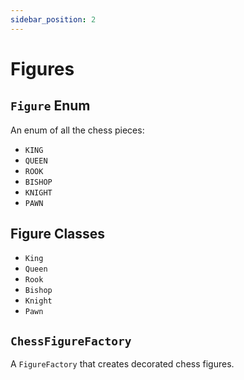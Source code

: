 ```yaml
---
sidebar_position: 2
---
```


# Figures

## `Figure` Enum

An enum of all the chess pieces:

-   `KING`
-   `QUEEN`
-   `ROOK`
-   `BISHOP`
-   `KNIGHT`
-   `PAWN`

## Figure Classes

-   `King`
-   `Queen`
-   `Rook`
-   `Bishop`
-   `Knight`
-   `Pawn`

## `ChessFigureFactory`

A `FigureFactory` that creates decorated chess figures.
